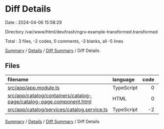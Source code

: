 # Diff Details

Date : 2024-04-06 15:58:29

Directory /var/www/html/dev/trash/ngrx-example-transformed.transformed

Total : 3 files,  -2 codes, 0 comments, -3 blanks, all -5 lines

[Summary](results.md) / [Details](details.md) / [Diff Summary](diff.md) / Diff Details

## Files
| filename | language | code | comment | blank | total |
| :--- | :--- | ---: | ---: | ---: | ---: |
| [src/app/app.module.ts](/src/app/app.module.ts) | TypeScript | 0 | 0 | -1 | -1 |
| [src/app/catalog/containers/catalog-page/catalog-page.component.html](/src/app/catalog/containers/catalog-page/catalog-page.component.html) | HTML | 0 | 0 | -1 | -1 |
| [src/app/catalog/services/catalog.service.ts](/src/app/catalog/services/catalog.service.ts) | TypeScript | -2 | 0 | -1 | -3 |

[Summary](results.md) / [Details](details.md) / [Diff Summary](diff.md) / Diff Details